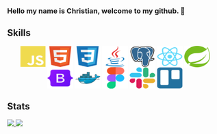 ### Hello my name is Christian, welcome to my github. 👋

## Skills
  <div align="center">
    <img align="center" alt="Igor-JS" height="50" width="60" src="https://raw.githubusercontent.com/devicons/devicon/master/icons/javascript/javascript-plain.svg">
    <img align="center" alt="Igor-HTML" height="50" width="60" src="https://raw.githubusercontent.com/devicons/devicon/master/icons/html5/html5-original.svg">
    <img align="center" alt="Igor-CSS" height="50" width="60" src="https://raw.githubusercontent.com/devicons/devicon/master/icons/css3/css3-original.svg">
    <img align="center" alt="Igor-JAVA" height="50" width="60" src="https://raw.githubusercontent.com/devicons/devicon/master/icons/java/java-original.svg">
    <img align="center" alt="Igor-POSTGRES" height="50" width="60" src="https://github.com/devicons/devicon/blob/master/icons/postgresql/postgresql-original.svg">
    <img align="center" alt="Igor-REACT" height="50" width="60" src="https://github.com/devicons/devicon/blob/master/icons/react/react-original.svg">
    <img align="center" alt="Igor-SPRING" height="50" width="60" src="https://github.com/devicons/devicon/blob/master/icons/spring/spring-original.svg">
    <img align="center" alt="Igor-BOOTSTRAP" height="50" width="60" src="https://github.com/devicons/devicon/blob/master/icons/bootstrap/bootstrap-original.svg">
    <img align="center" alt="Igor-DOCKER" height="50" width="60" src="https://github.com/devicons/devicon/blob/master/icons/docker/docker-original.svg">
    <img align="center" alt="Igor-FIGMA" height="50" width="60" src="https://github.com/devicons/devicon/blob/master/icons/figma/figma-original.svg">
    <img align="center" alt="Igor-SLACK" height="50" width="60" src="https://github.com/devicons/devicon/blob/master/icons/slack/slack-original.svg">
    <img align="center" alt="Igor-TRELLO" height="50" width="60" src="https://github.com/devicons/devicon/blob/master/icons/trello/trello-plain.svg">
    </div>

  
  ## Stats
<div >
  <a href="https://github.com/christianlsb">
   <img height="180em" src="https://github-readme-stats-git-masterrstaa-rickstaa.vercel.app/api?username=christianlsb&&show_icons=true&theme=aura&include_all_commits=true"/>
   <img height="180em" src="https://github-readme-stats-git-masterrstaa-rickstaa.vercel.app/api/top-langs/?username=christianlsb&layout=compact&langs_count=7&theme=aura"/>
  </a>
</div>  

